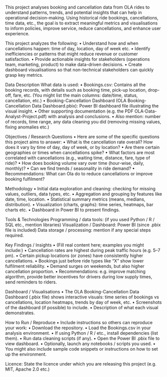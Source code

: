 This project analyses booking and cancellation data from OLA rides to understand patterns, trends, and potential insights that can help in operational decision-making. Using historical ride bookings, cancellations, time data, etc., the goal is to extract meaningful metrics and visualisations to inform policies, improve service, reduce cancellations, and enhance user experience.

This project analyzes the following:
•	Understand how and when cancellations happen: time of day, location, day of week etc.
•	Identify inefficiencies or patterns that might reduce revenue or customer satisfaction.
•	Provide actionable insights for stakeholders (operations team, marketing, product) to make data-driven decisions.
•	Create dashboard visualisations so that non-technical stakeholders can quickly grasp key metrics.


Data Description
What data is used:
•	Bookings.csv: Contains all the booking records, with details such as booking time, pick-up location, drop-off, fare, etc. (You might list the main columns: date/time, status, cancellation, etc.)
•	Booking-Cancellation Dashboard (OLA Booking-Cancellation Data Dashboard.pbix): Power BI dashboard file illustrating the visual insight.
•	Other supporting documentation (e.g. the PDF OLA-Data-Analyst-Project.pdf) with analysis and conclusions.
•	Also mention: number of records, time range, any data cleaning you did (removing missing values, fixing anomalies etc.)


Objectives / Research Questions
•	Here are some of the specific questions this project aims to answer:
•	What is the cancellation rate overall? How does it vary by time of day, day of week, or by location?
•	Are there certain geographies or times when cancellations spike?
•	What factors are most correlated with cancellations (e.g., waiting time, distance, fare, type of ride)?
•	How does booking volume vary over time (hour-wise, daily, monthly)?
•	Can we find trends / seasonality in ride demand?
•	Recommendations: What can Ola do to reduce cancellations or improve booking fulfilment?


Methodology
•	Initial data exploration and cleaning: checking for missing values, outliers, data types, etc.
•	Aggregation and grouping by features like date, time, location.
•	Statistical summary metrics (means, medians, distribution).
•	Visualization (charts, graphs): time series, heatmaps, bar charts etc.
•	Dashboard in Power BI to present findings.


Tools & Technologies
Programming / data tools: (if you used Python / R / SQL etc., mention libraries)
Visualization / Dashboard: Power BI (since .pbix file is included)
Data storage / processing: mention if any special steps required.

Key Findings / Insights
•	(Fill real content here; examples you might include:)
•	Cancellation rates are highest during peak traffic hours (e.g. 5–7 pm).
•	Certain pickup locations (or zones) have consistently higher cancellations.
•	Bookings just before ride types like “X” show lower fulfilment reliability.
•	Demand surges on weekends, but also higher cancellation proportion.
•	Recommendations: e.g. improve matching algorithm, provide better incentives for drivers during low supply times, send reminders to riders.

Dashboard / Visualisations
•	The OLA Booking-Cancellation Data Dashboard (.pbix file) shows interactive visuals: time series of bookings vs cancellations, location heatmaps, trends by day of week, etc.
•	Screenshots of the dashboard (if possible) to include.
•	Description of what each visual demonstrates.

How to Run / Reproduce
•	Include instructions so others can reproduce your work:
•	Download the repository.
•	Load the Bookings.csv in your analysis environment.
•	If using Python / R / etc., install dependencies (list them).
•	Run data cleaning scripts (if any).
•	Open the Power BI .pbix file to view dashboard.
•	Optionally, launch any notebooks / scripts you used.
•	You might also include sample code snippets or instructions on how to set up the environment.


Licence: State the licence under which you are releasing this project (e.g. MIT, Apache 2.0 etc.)
